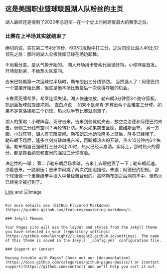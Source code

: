 ## 这是美国职业篮球联盟湖人队粉丝的主页

湖人最终还是得到了2020年总冠军--在一个史上时间跨度最大的赛季之后。

### 比赛在上半场其实就结束了

确切的说，实在第二节4分19秒，KCP打版抛中打三分，之后罚球让湖人49比32领先之后：那时的湖人全板凳席已经在场边起舞。

不用看分差，是从气势开始的。
湖人开场用卡鲁索代替德怀特，小球阵容首发。开场就勒紧，不给热火队空间。

吉米巴特勒第一次运球过半场时，勒布朗出三分线领防。
当然漏人了：阿德巴约一个空接开始比赛，但这是他本场比赛最后一次获得呼吸的机会。

卡鲁索死缠希罗，希罗连续失误。湖人快速缩放，勒布朗3分钟里3个防守篮板，抓到篮板球就提速冲刺。
直白点说：
如果不是邓肯·罗宾逊两个高难度三分球，如果不是克洛德那三个罚球，热火队半节比赛就崩溃了。

湖人的策略：小球阵容，死守吉米，吉米到侧翼就夹击，放空克洛德和阿德巴约夹击。弱侧三分线有空间？再轮转扑防。热火如果突击篮筐，戴维斯坐守。
另一方面，小球阵容，湖人有无限空间。勒布朗击地助攻隆多上篮后，隆多已经懂了。
勒布朗下场后，隆多立刻持球单挑吉米，再断掉热火的开球，热火10分钟内6个失误。勒布朗自己强硬打三分28比20时，热火已经半崩溃。实际上，那时热火的得分，都是靠着纳恩和吉米的强投三分球撑着。

决定性的一球：
第二节勒布朗后场拿球，吉米上去跟他顶了一下；勒布朗起速，顶着吉米，一路前压；吉米中间跳了两次试图阻挡他，未遂；阿德巴约犯规。
那个球活像一个重量级拳手误入中量级舞台似的。虽然勒布朗之后两罚不中，但热火已经完全被打到了。

[Link](url) and ![Image](src)
```

For more details see [GitHub Flavored Markdown](https://guides.github.com/features/mastering-markdown/).

### Jekyll Themes

Your Pages site will use the layout and styles from the Jekyll theme you have selected in your [repository settings](https://github.com/luknight2/luknight2.github.io/settings). The name of this theme is saved in the Jekyll `_config.yml` configuration file.

### Support or Contact

Having trouble with Pages? Check out our [documentation](https://docs.github.com/categories/github-pages-basics/) or [contact support](https://github.com/contact) and we’ll help you sort it out.
